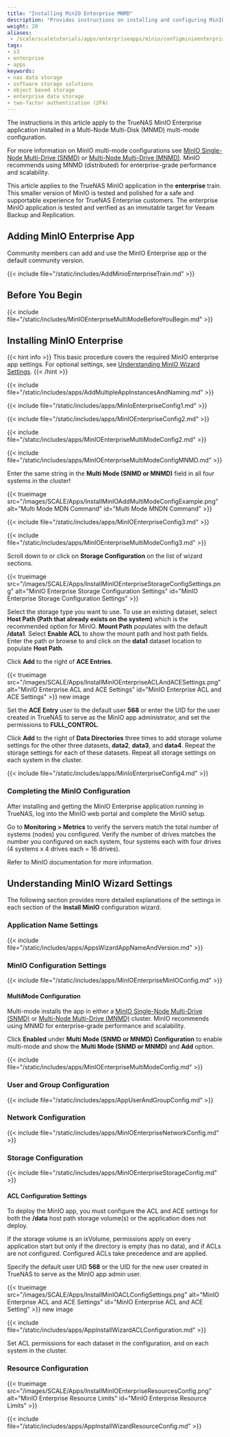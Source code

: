 ```yaml
---
title: "Installing MinIO Enterprise MNMD"
description: "Provides instructions on installing and configuring MinIO Enterprise in a Multi-Node Multi-Disk (MNMD) configuration."
weight: 20 
aliases:
 - /scale/scaletutorials/apps/enterpriseapps/minio/configminioenterprisemnmd/
tags:
- s3
- enterprise
- apps
keywords:
- nas data storage
- software storage solutions
- object based storage
- enterprise data storage
- two-factor authentication (2FA)
---
```



The instructions in this article apply to the TrueNAS MinIO Enterprise application installed in a Multi-Node Multi-Disk (MNMD) multi-mode configuration.

For more information on MinIO multi-mode configurations see [MinIO Single-Node Multi-Drive (SNMD)](https://min.io/docs/minio/linux/operations/install-deploy-manage/deploy-minio-single-node-multi-drive.html) or [Multi-Node Multi-Drive (MNMD)](https://min.io/docs/minio/linux/operations/install-deploy-manage/deploy-minio-multi-node-multi-drive.html#minio-mnmd). MinIO recommends using MNMD (distributed) for enterprise-grade performance and scalability.

This article applies to the TrueNAS MinIO application in the **enterprise** train.
This smaller version of MinIO is tested and polished for a safe and supportable experience for TrueNAS Enterprise customers.
The enterprise MinIO application is tested and verified as an immutable target for Veeam Backup and Replication.


## Adding MinIO Enterprise App
Community members can add and use the MinIO Enterprise app or the default community version.

{{< include file="/static/includes/AddMinioEnterpriseTrain.md" >}}

## Before You Begin

{{< include file="/static/includes/MinIOEnterpriseMultiModeBeforeYouBegin.md" >}}

## Installing MinIO Enterprise

{{< hint info >}}
This basic procedure covers the required MinIO enterprise app settings.
For optional settings, see [Understanding MinIO Wizard Settings](#understanding-minio-wizard-settings).
{{< /hint >}}

{{< include file="/static/includes/apps/AddMultipleAppInstancesAndNaming.md" >}}

{{< include file="/static/includes/apps/MinIoEnterpriseConfig1.md" >}}

{{< include file="/static/includes/apps/MinIOEnterpriseConfig2.md" >}}

{{< include file="/static/includes/apps/MinIOEnterpriseMultiModeConfig2.md" >}}

{{< include file="/static/includes/apps/MinIOEnterpriseMultiModeConfigMNMD.md" >}}

Enter the same string in the **Multi Mode (SNMD or MNMD)** field in all four systems in the cluster! 

{{< trueimage src="/images/SCALE/Apps/InstallMinIOAddMultiModeConfigExample.png" alt="Multi Mode MDN Command" id="Multi Mode MNDN Command" >}} 

{{< include file="/static/includes/apps/MinIOEnterpriseConfig3.md" >}}

{{< include file="/static/includes/apps/MinIOEnterpriseMultiModeConfig3.md" >}}

Scroll down to or click on **Storage Configuration** on the list of wizard sections.

{{< trueimage src="/images/SCALE/Apps/InstallMinIOEnterpriseStorageConfigSettings.png" alt="MinIO Enterprise Storage Configuration Settings" id="MinIO Enterprise Storage Configuration Settings" >}}

Select the storage type you want to use.
To use an existing dataset, select **Host Path (Path that already exists on the system)** which is the recommended option for MinIO.
**Mount Path** populates with the default **/data1**.
Select **Enable ACL** to show the mount path and host path fields.
Enter the path or browse to and click on the **data1** dataset location to populate **Host Path**.

Click **Add** to the right of **ACE Entries**.

{{< trueimage src="/images/SCALE/Apps/InstallMinIOEnterpriseACLAndACESettings.png" alt="MinIO Enterprise ACL and ACE Settings" id="MinIO Enterprise ACL and ACE Settings" >}} new image

Set the **ACE Entry** user to the default user **568** or enter the UID for the user created in TrueNAS to serve as the MinIO app administrator, and set the permissions to **FULL_CONTROL**.

Click **Add** to the right of **Data Directories** three times to add storage volume settings for the other three datasets, **data2**, **data3**, and **data4**.
Repeat the storage settings for each of these datasets.
Repeat all storage settings on each system in the cluster.

{{< include file="/static/includes/apps/MinIoEnterpriseConfig4.md" >}}

### Completing the MinIO Configuration
After installing and getting the MinIO Enterprise application running in TrueNAS, log into the MinIO web portal and complete the MinIO setup.

Go to **Monitoring > Metrics** to verify the servers match the total number of systems (nodes) you configured. 
Verify the number of drives matches the number you configured on each system, four systems each with four drives (4 systems x 4 drives each = 16 drives).

Refer to MinIO documentation for more information.

## Understanding MinIO Wizard Settings
The following section provides more detailed explanations of the settings in each section of the **Install MinIO** configuration wizard.

### Application Name Settings

{{< include file="/static/includes/apps/AppsWizardAppNameAndVersion.md" >}}

### MinIO Configuration Settings

{{< include file="/static/includes/apps/MinIOEnterpriseMinIOConfig.md" >}}

#### MultiMode Configuration
Multi-mode installs the app in either a [MinIO Single-Node Multi-Drive (SNMD)](https://min.io/docs/minio/linux/operations/install-deploy-manage/deploy-minio-single-node-multi-drive.html) or [Multi-Node Multi-Drive (MNMD)](https://min.io/docs/minio/linux/operations/install-deploy-manage/deploy-minio-multi-node-multi-drive.html#minio-mnmd) cluster.
MinIO recommends using MNMD for enterprise-grade performance and scalability.

Click **Enabled** under **Multi Mode (SNMD or MNMD) Configuration** to enable multi-mode and show the **Multi Mode (SNMD or MNMD)** and **Add** option.

{{< include file="/static/includes/apps/MinIOEnterpriseMultiModeConfig.md" >}}

### User and Group Configuration

{{< include file="/static/includes/apps/AppUserAndGroupConfig.md" >}}

### Network Configuration

{{< include file="/static/includes/apps/MinIOEnterpriseNetworkConfig.md" >}}

### Storage Configuration

{{< include file="/static/includes/apps/MinIOEnterpriseStorageConfig.md" >}}

#### ACL Configuration Settings
To deploy the MinIO app, you must configure the ACL and ACE settings for both the **/data** host path storage volume(s) or the application does not deploy.

If the storage volume is an ixVolume, permissions apply on every application start but only if the directory is empty (has no data), and if ACLs are not configured.
Configured ACLs take precedence and are applied.

Specify the default user UID **568** or the UID for the new user created in TrueNAS to serve as the MinIO app admin user.

{{< trueimage src="/images/SCALE/Apps/InstallMinIOACLConfigSettings.png" alt="MinIO Enterprise ACL and ACE Settings" id="MinIO Enterprise ACL and ACE Setting" >}} new image

{{< include file="/static/includes/apps/AppInstallWizardACLConfiguration.md" >}}

Set ACL permissions for each dataset in the configuration, and on each system in the cluster.

### Resource Configuration

{{< trueimage src="/images/SCALE/Apps/InstallMinIOEnterpriseResourcesConfig.png" alt="MinIO Enterprise Resource Limits" id="MinIO Enterprise Resource Limits" >}}

{{< include file="/static/includes/apps/AppInstallWizardResourceConfig.md" >}}